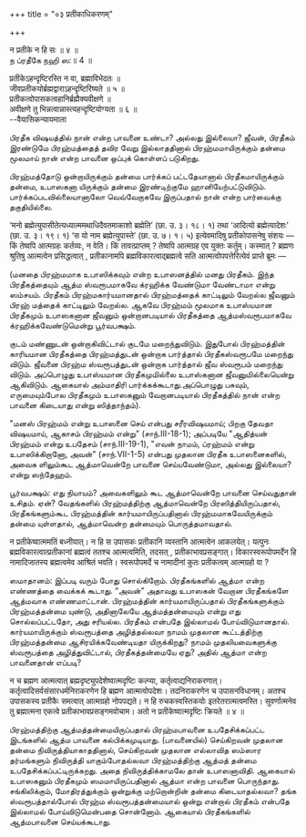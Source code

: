 +++
title = "०३ प्रतीकाधिकरणम्"

+++

न प्रतीके न हि सः ॥ ४ ॥  
ந ப்ரதீகே நஹி ஸ:॥ 4 ॥

प्रतीकेऽहन्दृष्टिरस्ति न वा, ब्रह्माविभेदतः ॥  
जीवप्रतीकयोर्ब्रह्मद्वाराऽहन्दृष्टिरिष्यते ॥ ५ ॥  
प्रतीकत्वोपासकत्वहानिर्ब्रह्मैक्यवीक्षणे ॥  
अवीक्षणे तु भिन्नत्वान्नास्त्यहन्दृष्टियोग्यता ॥ ६ ॥  
--वैयासिकन्यायमाला

பிரதீக விஷயத்தில் நான் என்ற பாவனை உண்டா? அல்லது இல்லையா? ஜீவன், பிரதீகம்
இரண்டுமே பிரஹ்மத்தைத் தவிர வேறு இல்லாததினால் பிரஹ்மமாயிருக்கும் தன்மை
மூலமாய் நான் என்ற பாவனை ஒப்புக் கொள்ளப் படுகிறது.

பிரஹ்மத்தோடு ஒன்றாயிருக்கும் தன்மை பார்க்கப் பட்டதேயானால்
பிரதீகமாயிருக்கும் தன்மை, உபாஸகனா யிருக்கும் தன்மை இரண்டிற்குமே
ஹானியேற்பட்டுவிடும். பார்க்கப்படவில்லையானாலோ வெவ்வேறாகவே இருப்பதால் நான்
என்ற பார்வைக்கு தகுதியில்லை.

‘मनो ब्रह्मेत्युपासीतेत्यध्यात्ममथाधिदैवतमाकाशो ब्रह्मेति’ (छा. उ. ३।
१८। १) तथा ‘आदित्यो ब्रह्मेत्यादेशः’ (छा. उ. ३। १९। १) ‘स यो नाम
ब्रह्मेत्युपास्ते’ (छा. उ. ७। १। ५) इत्येवमादिषु प्रतीकोपासनेषु संशयः
— किं तेष्वपि आत्मग्रहः कर्तव्यः, न वेति। किं तावत्प्राप्तम् ? तेष्वपि
आत्मग्रह एव युक्तः कर्तुम्। कस्मात् ? ब्रह्मणः श्रुतिषु आत्मत्वेन
प्रसिद्धत्वात् , प्रतीकानामपि ब्रह्मविकारत्वाद्ब्रह्मत्वे सति
आत्मत्वोपपत्तेरित्येवं प्राप्ते ब्रूमः —

(மனதை பிரஹ்மமாக உபாஸிக்கவும் என்ற உபாஸனத்தில் மனது பிரதீகம். இந்த
பிரதீகத்தையும் ஆத்ம ஸ்வரூபமாகவே க்ரஹிக்க வேண்டுமா வேண்டாமா என்று
ஸம்சயம். பிரதீகம் பிரஹ்மகார்யமானதால் பிரஹ்மத்தைக் காட்டிலும் வேறல்ல
ஜீவனும் பிரஹ் மத்தைக் காட்டிலும் வேறல்ல. ஆகவே பிரஹ்மம் மூலமாக உபாஸ்யமான
பிரதீகமும் உபாஸகனான ஜீவனும் ஒன்றானபடியால் பிரதீகத்தை ஆத்மஸ்வரூபமாகவே
க்ரஹிக்கவேண்டுமென்று பூர்வபக்ஷம்.

குடம் மண்ணுடன் ஒன்றாகிவிட்டால் குடமே மறைந்துவிடும். இதுபோல் பிரஹ்மத்தின்
காரியமான பிரதீகத்தை பிரஹ்மத்துடன் ஒன்றாக பார்த்தால் பிரதீகஸ்வரூபமே
மறைந்து விடும். ஜீவனை பிரஹ்ம ஸ்வரூபத்துடன் ஒன்றாக பார்த்தால் ஜீவ
ஸ்வரூபம் மறைந்து விடும். அப்பொழுது உபாஸ்யமான பிரதீகமுமில்லை உபாஸ்கனான
ஜீவனுமில்லையென்று ஆகிவிடும். ஆகையால் அம்மாதிரி பார்க்கக்கூடாது.அப்பொழுது
பசுவும், எருமையும்போல பிரதீகமும் உபாஸகனும் வேறானபடியால் பிரதீகத்தில்
நான் என்ற பாவனை கிடையாது என்று ஸித்தாந்தம்).

"மனஸ் பிரஹ்மம் என்று உபாஸனை செய் என்பது சரீரவிஷயமாய்; பிறகு தேவதா
விஷயமாய், ஆகாசம் பிரஹ்மம் என்று" (சாந்.III-18-1); அப்படியே "ஆதித்யன்
பிரஹ்மம் என்று உபதேசம் (சாந்.III-19-1), "எவன் நாமம், ப்ரஹ்மம் என்று
உபாஸிக்கிறானோ, அவன்" (சாந்.VII-1-5) என்பது முதலான பிரதீக உபாஸனைகளில்,
அவைக ளிலும்கூட ஆத்மாவென்றே பாவனை செய்யவேண்டுமா, அல்லது இல்லையா? என்று
ஸந்தேஹம்.

பூர்வபக்ஷம்: எது நியாயம்? அவைகளிலும் கூட ஆத்மாவென்றே பாவனை செய்வதுதான்
உசிதம். ஏன்? வேதங்களில் பிரஹ்மத்திற்கு ஆத்மாவென்றே பிரஸித்தியிருப்பதால்,
பிரதீகங்களும்கூட பிரஹ்மத்தின் கார்யமாயிருப்பதினால் பிரஹ்மமாகவேயிருக்கும்
தன்மை யுள்ளதால், ஆத்மாவென்ற தன்மையும் பொருத்தமாவதால்.

न प्रतीकेष्वात्ममतिं बध्नीयात्। न हि स उपासकः प्रतीकानि व्यस्तानि
आत्मत्वेन आकलयेत्। यत्पुनः ब्रह्मविकारत्वात्प्रतीकानां ब्रह्मत्वं ततश्च
आत्मत्वमिति, तदसत् , प्रतीकाभावप्रसङ्गात्। विकारस्वरूपोपमर्देन हि
नामादिजातस्य ब्रह्मत्वमेव आश्रितं भवति। स्वरूपोपमर्दे च नामादीनां कुतः
प्रतीकत्वम् आत्मग्रहो वा ?

ஸமாதானம்: இப்படி வரும் போது சொல்கிறோம். பிரதீகங்களில் ஆத்மா என்ற
எண்ணத்தை வைக்கக் கூடாது. “அவன்” அதாவது உபாஸகன் வேறான பிரதீகங்களே ஆத்மவாக
எண்ணமாட்டான். பிரஹ்மத்தின் கார்யமாயிருப்பதால் பிரதீகங்களுக்கும்
பிரஹ்மத்தன்மை யுண்டு, அதினாலேயே ஆத்மத்தன்மையும் என்று எது சொல்லப்பட்டதோ,
அது சரியல்ல. பிரதீகம் என்பதே இல்லாமல் போய்விடுமானதால். கார்யமாயிருக்கும்
ஸ்வரூபத்தை அழித்தல்லவா நாமம் முதலான கூட்டத்திற்கு பிரஹ்மத்தன்மை
ஆசிரயிக்கவேண்டியதா யிருக்கிறது? நாமம் முதலியவைகளுக்கு ஸ்வரூபத்தை
அழித்துவிட்டால், பிரதீகத்தன்மையே ஏது? அதில் ஆத்மா என்ற பாவனைதான் எப்படி?

न च ब्रह्मण आत्मत्वात् ब्रह्मदृष्ट्युपदेशेष्वात्मदृष्टिः कल्प्या,
कर्तृत्वाद्यनिराकरणात्। कर्तृत्वादिसर्वसंसारधर्मनिराकरणेन हि ब्रह्मण
आत्मत्वोपदेशः। तदनिराकरणेन च उपासनविधानम्। अतश्च उपासकस्य प्रतीकैः
समत्वात् आत्मग्रहो नोपपद्यते। न हि रुचकस्वस्तिकयोः इतरेतरात्मत्वमस्ति।
सुवर्णात्मनेव तु ब्रह्मात्मना एकत्वे प्रतीकाभावप्रसङ्गमवोचाम। अतो न
प्रतीकेष्वात्मदृष्टिः क्रियते ॥ ४ ॥

பிரஹ்மத்திற்கு ஆத்மத்தன்மையிருப்பதால் பிரஹ்மபாவனை உபதேசிக்கப்பட்ட
இடங்களில் ஆத்ம பாவனை கல்பிக்கமுடியாது. (பாவனையில்) செய்கிறவன் முதலான
தன்மை நிவிருத்தியாகாததினால், செய்கிறவன் முதலான எல்லாவித ஸம்ஸார
தர்மங்களும் நிவிருத்தி யாகும்போதல்லவா பிரஹ்மத்திற்கு ஆத்மத் தன்மை
உபதேசிக்கப்பட்டிருக்கறது. அதை நிவிருத்திக்காமலே தான் உபாஸனாவிதி. ஆகையால்
உபாஸகனும் பிரதீகமும் ஸமமாயிருப்பதினால் ஆத்மா என்ற பாவனை பொருந்தாது.
சங்கிலிக்கும், மோதிரத்துக்கும் ஒன்றுக்கு மற்றொன்றின் தன்மை கிடையாதல்லவா?
தங்க ஸ்வரூபத்தால்போல் பிரஹ்ம ஸ்வரூபத்தன்மையால் ஒன்று என்றால் பிரதீகம்
என்பதே இல்லாமல் போய்விடுமென்பதை சொன்னோம். ஆகையால் பிரதீகங்களில்
ஆத்மபாவனை செய்யக்கூடாது.
